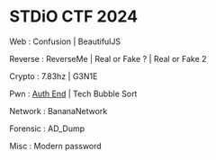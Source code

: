 # STDiO CTF 2024

Web : Confusion | BeautifulJS

Reverse : ReverseMe | Real or Fake ? | Real or Fake 2

Crypto : 7.83hz | G3N1E

Pwn : [Auth End](ch07_auth_end) | Tech Bubble Sort

Network : BananaNetwork

Forensic : AD_Dump

Misc : Modern password
